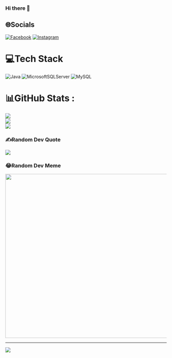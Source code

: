 ### Hi there 👋


## 🌐Socials
[![Facebook](https://img.shields.io/badge/Facebook-%231877F2.svg?logo=Facebook&logoColor=white)](https://facebook.com/https://www.facebook.com/profile.php?id=100024432076797) [![Instagram](https://img.shields.io/badge/Instagram-%23E4405F.svg?logo=Instagram&logoColor=white)](https://instagram.com/https://www.instagram.com/duykhanh_02.09/) 

# 💻Tech Stack
 ![Java](https://img.shields.io/badge/java-%23ED8B00.svg?style=plastic&logo=java&logoColor=white)  ![MicrosoftSQLServer](https://img.shields.io/badge/Microsoft%20SQL%20Sever-CC2927?style=plastic&logo=microsoft%20sql%20server&logoColor=white) ![MySQL](https://img.shields.io/badge/mysql-%2300f.svg?style=plastic&logo=mysql&logoColor=white)
# 📊GitHub Stats :
![](https://github-readme-stats.vercel.app/api?username=Duykhanh29&theme=radical&hide_border=false&include_all_commits=false&count_private=false)<br/>
![](https://github-readme-streak-stats.herokuapp.com/?user=Duykhanh29&theme=radical&hide_border=false)<br/>
![](https://github-readme-stats.vercel.app/api/top-langs/?username=Duykhanh29&theme=radical&hide_border=false&include_all_commits=false&count_private=false&layout=compact)


### ✍️Random Dev Quote
![](https://quotes-github-readme.vercel.app/api?type=horizontal&theme=radical)

### 😂Random Dev Meme
<img src="https://random-memer.herokuapp.com/" width="512px"/>

---
[![](https://visitcount.itsvg.in/api?id=Duykhanh29&icon=0&color=0)](https://visitcount.itsvg.in)

